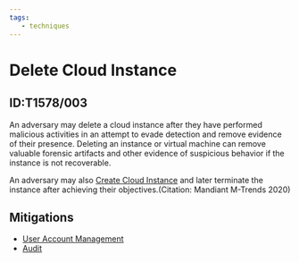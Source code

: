 ```yaml
---
tags:
   - techniques
---
```

# Delete Cloud Instance
## ID:T1578/003
An adversary may delete a cloud instance after they have performed malicious activities in an attempt to evade detection and remove evidence of their presence.  Deleting an instance or virtual machine can remove valuable forensic artifacts and other evidence of suspicious behavior if the instance is not recoverable.

An adversary may also [Create Cloud Instance](/mitre/techniques/T1578/002) and later terminate the instance after achieving their objectives.(Citation: Mandiant M-Trends 2020)
## Mitigations
* [User Account Management](/mitre/mitigations/M1018)
* [Audit](/mitre/mitigations/M1047)
